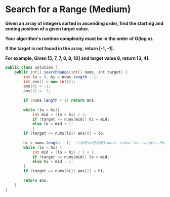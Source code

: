 # Search for a Range (Medium)

**Given an array of integers sorted in ascending order, find the starting and ending position of a given target value.**

**Your algorithm's runtime complexity must be in the order of O(log n).**

**If the target is not found in the array, return [-1, -1].**

**For example,
Given [5, 7, 7, 8, 8, 10] and target value 8,
return [3, 4].**


```java
public class Solution {
    public int[] searchRange(int[] nums, int target) {
        int lo = 0, hi = nums.length - 1;
        int ans[] = new int[2];
        ans[0] = -1;
        ans[1] = -1;
        
        if (nums.length < 1) return ans;
        
        while (lo < hi){
            int mid = (lo + hi) / 2;
            if (target <= nums[mid]) hi = mid;
            else lo = mid + 1;
            }
        if (target == nums[lo]) ans[0] = lo;
        
        hi = nums.length - 1;  //此时lo已经是lowest index for target，所以不用update lo的值
        while (lo < hi) {
            int mid = (lo + hi) / 2 + 1;
            if (target >= nums[mid]) lo = mid;
            else hi = mid - 1;
        }
        if (target == nums[hi]) ans[1] = hi;
        
        return ans;
    }
}
```
